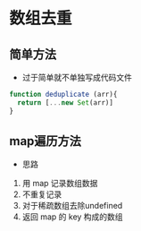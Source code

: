 # 数组去重
## 简单方法
- 过于简单就不单独写成代码文件
```javascript
function deduplicate (arr){
  return [...new Set(arr)]
}
```
## map遍历方法
- 思路
1. 用 map 记录数组数据
2. 不重复记录
3. 对于稀疏数组去除undefined
4. 返回 map 的 key 构成的数组

